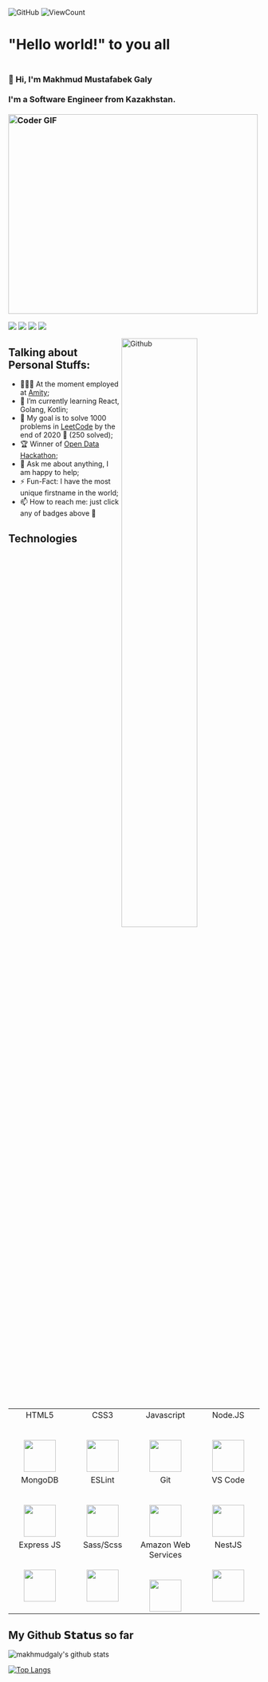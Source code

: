 ![GitHub](https://img.shields.io/github/license/makhmudgaly/makhmudgaly?style=flat)
![ViewCount](https://views.whatilearened.today/views/github/makhmudgaly/makhmudgaly.svg?cache=remove)  
# "**Hello world!**" to you all
<h3 align="left">
 <abc>
  <br>👋 Hi, I'm Makhmud Mustafabek Galy<br>
  <br> I'm a Software Engineer from Kazakhstan. <br>
  <br>
    <img src="https://media.giphy.com/media/SWoSkN6DxTszqIKEqv/giphy.gif" alt="Coder GIF" width="500" height="400">
 </abc>
</h3> 

[![](https://img.shields.io/badge/-@makhmudgaly-%231DA1F2?style=flat-square&logo=twitter&logoColor=ffffff)](https://twitter.com/makhmudgaly)
[![](https://img.shields.io/badge/-@makhmudgaly-%23181717?style=flat-square&logo=github)](https://github.com/makhmudgaly)
[![](https://img.shields.io/badge/-@makhmudgaly-%23000000?style=flat-square&logo=linkedin)](https://www.linkedin.com/in/makhmudgaly/)
[![](https://img.shields.io/badge/-@makhmudgaly-%23000000?style=flat-square&logo=gmail)](https://mailto:makhmudgaly2@gmail.com)

<img width="55%" align="right" alt="Github" src="https://raw.githubusercontent.com/onimur/.github/master/.resources/git-header.svg" />

## **Talking about Personal Stuffs:**

- 👨🏽‍💻 At the moment employed at [Amity](https://amity.co);
- 🌱 I’m currently learning React, Golang, Kotlin; 
- 👯 My goal is to solve 1000 problems in [LeetCode](https://leetcode.com) by the end of 2020 🤝 (250 solved);
- 🏆 Winner of [Open Data Hackathon](https://www.inform.kz/en/astana-innovations-challenge-2018-smart-city-to-start-operating-this-year_a3167374)​;
- 💬 Ask me about anything, I am happy to help;
- ⚡️ Fun-Fact: I have the most unique firstname in the world;
- 📫 How to reach me: just click any of badges above 🤩

## **Technologies**
<table>
<tbody>
<tr valign="top">
<td width="25%" align="center">
<span>HTML5</span><br><br><br>
<img height="64px" src="https://cdn.svgporn.com/logos/html-5.svg">
</td>
<td width="25%" align="center">
<span>CSS3</span><br><br><br>
<img height="64px" src="https://cdn.svgporn.com/logos/css-3.svg">
</td>
<td width="25%" align="center">
<span>Javascript</span><br><br><br>
<img height="64px" src="https://cdn.svgporn.com/logos/javascript.svg">
</td>
<td width="25%" align="center">
<span>Node.JS</span><br><br><br>
<img height="64px" src="https://cdn.svgporn.com/logos/nodejs.svg">
</td>
</tr>
<tr valign="top">
<td width="25%" align="center">
<span>MongoDB</span><br><br><br>
<img height="64px" src="https://cdn.svgporn.com/logos/mongodb.svg">
</td>
<td width="25%" align="center">
<span>ESLint</span><br><br><br>
<img height="64px" src="https://cdn.svgporn.com/logos/eslint.svg">
</td>
<td width="25%" align="center">
<span>Git</span><br><br><br>
<img height="64px" src="https://cdn.svgporn.com/logos/git-icon.svg">
</td>
<td width="25%" align="center">
<span>VS Code</span><br><br><br>
<img height="64px" src="https://cdn.svgporn.com/logos/visual-studio-code.svg">
</td>
</tr>
<tr valign="top">
<td width="25%" align="center">
<span>Express JS</span><br><br><br>
<img height="64px" src="https://cdn.svgporn.com/logos/express.svg">
</td>
<td width="25%" align="center">
<span>Sass/Scss</span><br><br><br>
<img height="64px" src="https://cdn.svgporn.com/logos/sass.svg">
</td>
<td width="25%" align="center">
<span>Amazon Web Services </span><br><br><br>
<img height="64px" src="https://cdn.svgporn.com/logos/aws.svg">
</td>
<td width="25%" align="center">
<span>NestJS</span><br><br><br>
<img height="64px" src="https://cdn.svgporn.com/logos/nestjs.svg">
</td>
</tr>
</tbody>
</table>

## **My** **Github** 𝗦𝘁𝗮𝘁𝘂𝘀 **so** **far**

![makhmudgaly's github stats](https://github-readme-stats-qfmrs1w00-makhmudgaly.vercel.app/api?username=makhmudgaly&show_icons=true&title_color=fff&icon_color=79ff97&text_color=9f9f9f&bg_color=151515&count_private=true)

[![Top Langs](https://github-readme-stats-qfmrs1w00-makhmudgaly.vercel.app/api/top-langs/?username=makhmudgaly&layout=compact)](https://github.com/anuraghazra/github-readme-stats)


